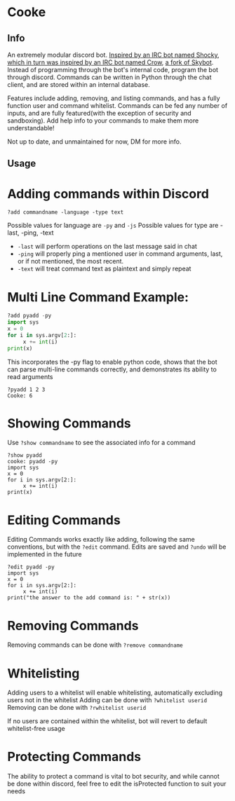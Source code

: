 # Cooke
## Info
An extremely modular discord bot. [Inspired by an IRC bot named Shocky](https://github.com/clone1018/Shocky), [which in turn was inspired by an IRC bot named Crow](https://github.com/lahwran/skybot), [a fork of Skybot](https://github.com/rmmh/skybot). Instead of programming through the bot's internal code, program the bot through discord. Commands can be written in Python through the chat client, and are stored within an internal database. 

Features include adding, removing, and listing commands, and has a fully function user and command whitelist. Commands can be fed any number of inputs, and are fully featured(with the exception of security and sandboxing). Add help info to your commands to make them more understandable!

Not up to date, and unmaintained for now, DM for more info.

## Usage
# Adding commands within Discord
```
?add commandname -language -type text
```
Possible values for language are ```-py``` and ```-js```
Possible values for type are -last, -ping, -text
* ```-last``` will perform operations on the last message said in chat
* ```-ping``` will properly ping a mentioned user in command arguments, last, or if not mentioned, the most recent.
* ```-text``` will treat command text as plaintext and simply repeat

# Multi Line Command Example:
``` python
?add pyadd -py 
import sys
x = 0
for i in sys.argv[2:]:
     x += int(i)
print(x)
```
This incorporates the -py flag to enable python code, shows that the bot can parse multi-line commands correctly, and demonstrates its ability to read arguments
```
?pyadd 1 2 3
Cooke: 6
```

# Showing Commands

Use ```?show commandname``` to see the associated info for a command
```
?show pyadd
cooke: pyadd -py
import sys
x = 0
for i in sys.argv[2:]:
     x += int(i)
print(x)
```

# Editing Commands
Editing Commands works exactly like adding, following the same conventions, but with the ```?edit``` command. Edits are saved and ```?undo``` will be implemented in the future

```
?edit pyadd -py
import sys
x = 0
for i in sys.argv[2:]:
     x += int(i)
print("the answer to the add command is: " + str(x))
```

# Removing Commands
Removing commands can be done with ```?remove commandname```

# Whitelisting 

Adding users to a whitelist will enable whitelisting, automatically excluding users not in the whitelist
Adding can be done with ```?whitelist userid```
Removing can be done with ```?rwhitelist userid```

If no users are contained within the whitelist, bot will revert to default whitelist-free usage

# Protecting Commands
The ability to protect a command is vital to bot security, and while cannot be done within discord, feel free to edit the isProtected function to suit your needs